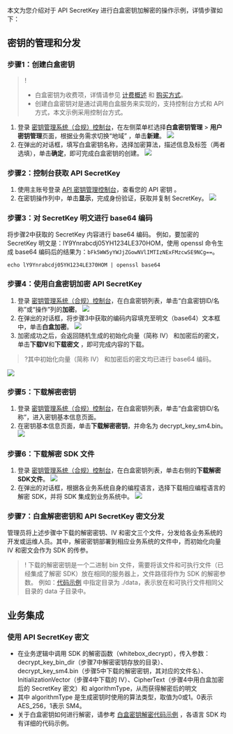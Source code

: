 本文为您介绍对于 API SecretKey 进行白盒密钥加解密的操作示例，详情步骤如下：


## 密钥的管理和分发
### 步骤1：创建白盒密钥
>!
>- 白盒密钥为收费项，详情请参见 [计费概述](https://cloud.tencent.com/document/product/573/34388#.E7.99.BD.E7.9B.92.E5.AF.86.E9.92.A5) 和 [购买方式](https://cloud.tencent.com/document/product/573/18809#.E8.B4.AD.E4.B9.B0.E7.99.BD.E7.9B.92.E5.AF.86.E9.92.A5)。
>- 创建白盒密钥对是通过调用白盒服务来实现的，支持控制台方式和 API 方式，本文示例采用控制台方式。
>
1. 登录 [密钥管理系统（合规）控制台](https://console.cloud.tencent.com/kms2/whitebox)，在左侧菜单栏选择**白盒密钥管理** > **用户密钥管理**页面，根据业务需求切换“地域” ，单击**新建**。
![](https://main.qcloudimg.com/raw/19359ddbc7123b64339f96c0160bc42f.png)
2. 在弹出的对话框，填写白盒密钥名称，选择加密算法，描述信息及标签（两者选填），单击**确定**，即可完成白盒密钥的创建。
![](https://main.qcloudimg.com/raw/500e3fb4b03e556d1e839c06ab08d8fb.png)

### 步骤2：控制台获取 API SecretKey
1. 使用主账号登录 [API 密钥管理控制台](https://console.cloud.tencent.com/cam/capi)，查看您的 API 密钥 。
2. 在密钥操作列中，单击**显示**，完成身份验证，获取并复制 SecretKey。
![](https://main.qcloudimg.com/raw/56cb5e8dccb266796937a5fe17eaa3e7.png)

### 步骤3：对 SecretKey 明文进行 base64 编码
将步骤2中获取的 SecretKey 内容进行 base64 编码。 例如，要加密的 SecretKey 明文是：lY9Ynrabcdj05YH1234LE370HOM，使用 openssl 命令生成 base64 编码后的结果为：`bFk5WW5yYWJjZGowNVlIMTIzNExFMzcwSE9NCg==`。
```
echo lY9Ynrabcdj05YH1234LE370HOM | openssl base64
```

### 步骤4：使用白盒密钥加密 API SecretKey
1. 登录 [密钥管理系统（合规）控制台](https://console.cloud.tencent.com/kms2/whitebox)，在白盒密钥列表，单击“白盒密钥ID/名称”或“操作”列的**加密**。
![](https://main.qcloudimg.com/raw/f7657edb34801f683ea8a29a6f4ac2f5.png)
2. 在弹出的对话框，将步骤3中获取的编码内容填充至明文（base64）文本框中，单击**白盒加密**。
![](https://main.qcloudimg.com/raw/ca314494fae1a17e0da7fe66ed9ee635.png)
3. 加密成功之后，会返回随机生成的初始化向量（简称 IV） 和加密后的密文，单击**下载IV**和**下载密文** ，即可完成内容的下载。
>?其中初始化向量（简称 IV） 和加密后的密文均已进行 base64 编码。
>
![](https://main.qcloudimg.com/raw/5ef7869f287d91ad3368694d600c5987.png)

### 步骤5：下载解密密钥
1. 登录 [密钥管理系统（合规）控制台](https://console.cloud.tencent.com/kms2/whitebox)，在白盒密钥列表，单击“白盒密钥ID/名称”，进入密钥基本信息页面。
2. 在密钥基本信息页面，单击**下载解密密钥**，并命名为 decrypt_key_sm4.bin。
![](https://main.qcloudimg.com/raw/b8a61818f72e65dbd97eaa9bf7357ac1.png)

### 步骤6：下载解密 SDK 文件
1. 登录 [密钥管理系统（合规）控制台](https://console.cloud.tencent.com/kms2/whitebox)，在白盒密钥列表，单击右侧的**下载解密SDK文件**。
![](https://main.qcloudimg.com/raw/876b4187e5e4b0eee350c0be463356c1.png)
2. 在弹出的对话框，根据各业务系统自身的编程语言，选择下载相应编程语言的解密 SDK，并将 SDK 集成到业务系统中。
![](https://main.qcloudimg.com/raw/1e4b73df39bb47b893669d8157b48d04.png)

### 步骤7：白盒解密密钥和 API SecretKey 密文分发
管理员将上述步骤中下载的解密密钥、IV 和密文三个文件，分发给各业务系统的开发或运维人员。其中，解密密钥部署到相应业务系统的文件中，而初始化向量 IV 和密文会作为 SDK 的传参。
>! 下载的解密密钥是一个二进制 bin 文件，需要将该文件和可执行文件（已经集成了解密 SDK）放在相同的服务器上，文件路径将作为 SDK 的解密参数。
例如：[代码示例](https://cloud.tencent.com/document/product/573/54237) 中指定目录为 ./data，表示放在和可执行文件相同父目录的 data 子目录中。

## 业务集成 
### 使用 API SecretKey 密文
- 在业务逻辑中调用 SDK 的解密函数（whitebox_decrypt），传入参数：decrypt_key_bin_dir（步骤7中解密密钥存放的目录）、decrypt_key_sm4.bin（步骤5中下载的解密密钥，其对应的文件名）、InitializationVector（步骤4中下载的 IV）、CipherText（步骤4中用白盒加密后的 SecretKey 密文）和 algorithmType，从而获得解密后的明文
- 其中 algorithmType 是生成密钥时使用的算法类型，取值为0或1。0表示 AES_256，1表示 SM4。
- 关于白盒密钥如何进行解密，请参考 [白盒密钥解密代码示例](https://cloud.tencent.com/document/product/573/54237) ，各语言 SDK 均有详细的代码示例。

